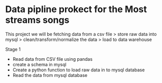 # Data pipline prokect for the Most streams songs
This project we will be fetching data from a csv file > store raw data into mysql > clean/transform/normalize the data > load to data warehouse

Stage 1 
- Read data from CSV file using pandas
- create a schema in mysql 
- Create a python function to load raw data in to mysql database 
- Read the data from mysql database 

